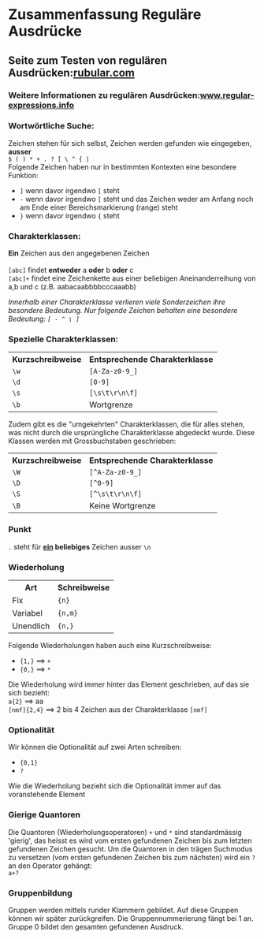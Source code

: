 <h1>Zusammenfassung Reguläre Ausdrücke</h1>

<h2>Seite zum Testen von regulären Ausdrücken:<a href="rubular.com">rubular.com</a></h2>
<h3>Weitere Informationen zu regulären Ausdrücken:<a href="http://www.regular-expressions.info">www.regular-expressions.info</a></h3>
<p>
<h3>Wortwörtliche Suche:</h3> Zeichen stehen für sich selbst, Zeichen werden gefunden wie eingegeben, <b>ausser</b><br/>
<code>$ ( ) * + . ? [ \ ^ { |</code>
<br/>
Folgende Zeichen haben nur in bestimmten Kontexten eine besondere Funktion:<br/>
<ul>
<li><code>]</code> wenn davor irgendwo <code>[</code> steht<br/>
<li><code>-</code> wenn davor irgendwo <code>[</code> steht und das Zeichen weder am Anfang noch am Ende einer Bereichsmarkierung (range) steht<br/>
<li><code>}</code> wenn davor irgendwo <code>{</code> steht<br/>
</ul>
</p>
<p>
<h3>Charakterklassen:</h3> <b>Ein</b> Zeichen aus den angegebenen Zeichen<br/><br/>
<code>[abc]</code> findet <b>entweder</b> a <b>oder</b> b <b>oder</b> c<br/> 
<code>[abc]+</code> findet eine Zeichenkette aus einer beliebigen Aneinanderreihung von a,b und c (z.B. aabacaabbbbcccaaabb)<br/>

<i>Innerhalb einer Charakterklasse verlieren viele Sonderzeichen ihre besondere Bedeutung. Nur folgende Zeichen behalten eine besondere Bedeutung: <code>[ - ^ \ ]</code></i>
</p>
<p>
<h3>Spezielle Charakterklassen:</h3>
</p>
<table>
<tr><th>Kurzschreibweise</th><th>Entsprechende Charakterklasse</th></tr>
<tr><td><code>\w</code></td><td><code>[A-Za-z0-9_]</code></td></tr>
<tr><td><code>\d</code></td><td><code>[0-9]</code></td></tr>
<tr><td><code>\s</code></td><td><code>[\s\t\r\n\f]</code></td></tr>
<tr><td><code>\b</code></td><td>Wortgrenze</td></tr>
</table>
<p>
Zudem gibt es die "umgekehrten" Charakterklassen, die für alles stehen, was nicht durch die ursprüngliche Charakterklasse abgedeckt wurde. Diese Klassen werden mit Grossbuchstaben geschrieben:
</p>
<table>
<tr><th>Kurzschreibweise</th><th>Entsprechende Charakterklasse</th></tr>
<tr><td><code>\W</code></td><td><code>[^A-Za-z0-9_]</code></td></tr>
<tr><td><code>\D</code></td><td><code>[^0-9]</code></td></tr>
<tr><td><code>\S</code></td><td><code>[^\s\t\r\n\f]</code></td></tr>
<tr><td><code>\B</code></td><td>Keine Wortgrenze</td></tr>
</table>


<p>
<h3>Punkt</h3>
<code>.</code> steht für <b><u>ein</u> beliebiges</b> Zeichen ausser <code>\n</code>
</p>

<p>
<h3>Wiederholung</h3>
</p>
<table>
<tr><th>Art</th><th>Schreibweise</th></tr>
<tr><td>Fix</td><td><code>{n}</code></td></tr>
<tr><td>Variabel</td><td><code>{n,m}</code></td></tr>
<tr><td>Unendlich</td><td><code>{n,}</td></tr>
</table>
<p>
Folgende Wiederholungen haben auch eine Kurzschreibweise:
<ul>
<li><code>{1,}</code> ==> <code>+</code>
<li><code>{0,}</code> ==> <code>*</code>
</ul>

Die Wiederholung wird immer hinter das Element geschrieben, auf das sie sich bezieht:<br/>
<code>a{2}</code> ==> aa<br/>
<code>[nmf]{2,4}</code> ==> 2 bis 4 Zeichen aus der Charakterklasse <code>[nmf]</code>
</p>

<p>
<h3>Optionalität</h3>
Wir können die Optionalität auf zwei Arten schreiben:
<ul>
<li><code>{0,1}</code>
<li><code>?</code>
</ul>
Wie die Wiederholung bezieht sich die Optionalität immer auf das voranstehende Element
</p>

<p>
<h3>Gierige Quantoren</h3>
Die Quantoren (Wiederholungsoperatoren) <code>+</code> und <code>*</code> sind standardmässig 'gierig', das heisst es wird vom ersten gefundenen Zeichen bis zum letzten gefundenen Zeichen gesucht. Um die Quantoren in den trägen Suchmodus zu versetzen (vom ersten gefundenen Zeichen bis zum nächsten) wird ein <code>?</code> an den Operator gehängt:<br/><code>a+?</code>
</p>

<p>
<h3>Gruppenbildung</h3>
Gruppen werden mittels runder Klammern gebildet. Auf diese Gruppen können wir später zurückgreifen. Die Gruppennummerierung fängt bei 1 an. Gruppe 0 bildet den gesamten gefundenen Ausdruck.
</p>
